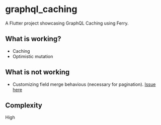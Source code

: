 # graphql_caching

A Flutter project showcasing GraphQL Caching using Ferry.

## What is working?
- Caching
- Optimistic mutation

## What is not working
- Customizing field merge behavious (necessary for pagination). [Issue here](https://github.com/gql-dart/ferry/issues/597) 

## Complexity
High

